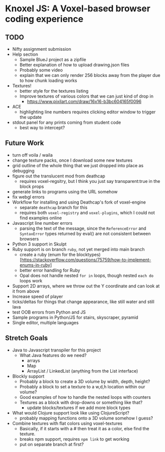 # Knoxel JS: A Voxel-based browser coding experience

## TODO
* Nifty assignment submission
* Help section
    * Sample BlueJ project as a zipfile
    * Better explanation of how to upload drawing.json files
    * Probably some video
    * explain that we can only render 256 blocks away from the player due to how chunk loading works
* Textures!
    * better style for the textures listing
    * Improve textures of various colors that we can just kind of drop in
        * https://www.pixilart.com/draw/16x16-b3bc604165f0096
* ACE
    * highlighting line numbers requires clicking editor window to trigger the update
* stdout panel for any prints coming from student code
    * best way to intercept?


## Future Work
* turn off voila / waila
* change texture packs, once I download some new textures
* grid outline of the whole thing that we just dropped into place as debugging
* figure out the translucent mod from deathcap
    * requires voxel-regsitry, but I think you just say transparent:true in the block props
* generate links to programs using the URL somehow
* fix webgl errors
* Workflow for installing and using Deathcap's fork of voxel-engine
    * separate `deathcap` branch for this
    * requires both `voxel-registry` and `voxel-plugins`, which I could not find examples online
* Javascript line number errors
    * parsing the text of the message, since the `ReferenceError` and `SyntaxError` types returned by eval() are not consistent between browsers
* Python 3 support in Skulpt
* Ruby support is on branch `ruby`, not yet merged into main branch
    * create a ruby (enum for the blocktypes)[https://stackoverflow.com/questions/75759/how-to-implement-enums-in-ruby]
    * better error handling for Ruby
    * Opal does not handle nested `for in` loops, though nested `each do` loops work
* Support 2D arrays, where we throw out the Y coordinate and can look at it from above
* Increase speed of player
* ticks/deltas for things that change appearance, like still water and still lava
* test OOB errors from Python and JS
* Sample programs in Python/JS for stairs, skyscraper, pyramid
* Single editor, multiple languages

## Stretch Goals
* Java to Javascript transpiler for this project
    * What Java features do we need?
        * arrays
        * Map
        * ArrayList / LinkedList (anything from the List interface)
* Blockly support
    * Probably a block to create a 3D volume by width, depth, height?
    * Probably a block to set a texture to a w,d,h location within our volume?
    * Good examples of how to handle the nested loops with counters
    * Textures as a block with drop-downs or something like that?
        * update blocks/textures if we add more block types
* What would Clojure support look like using ClojureScript?
    * probably mapping functions onto a 3D volume somehow I guess?
* Combine textures with flat colors using voxel-textures
    * Basically, if it starts with a # then treat it as a color, else find the texture.
    * breaks npm support, requires `npm link` to get working
    * put on separate branch at first?
